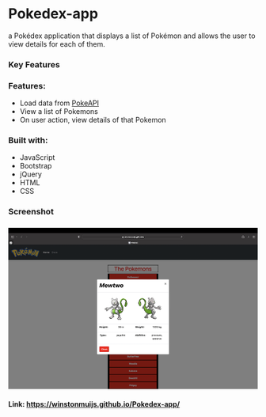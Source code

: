# Pokedex-app
a Pokédex application that displays a list of Pokémon and allows the user to view details for each of them.

### Key Features

### Features:
  
* Load data from <a href="https://pokeapi.co">PokeAPI</a>
* View a list of Pokemons
* On user action, view details of that Pokemon

### Built with:

* JavaScript
* Bootstrap
* jQuery
* HTML
* CSS

### Screenshot<h3>
  
<img src="screenshot.png">

#### Link: <a href="https://winstonmuijs.github.io/Pokedex-app/">https://winstonmuijs.github.io/Pokedex-app/</a>
